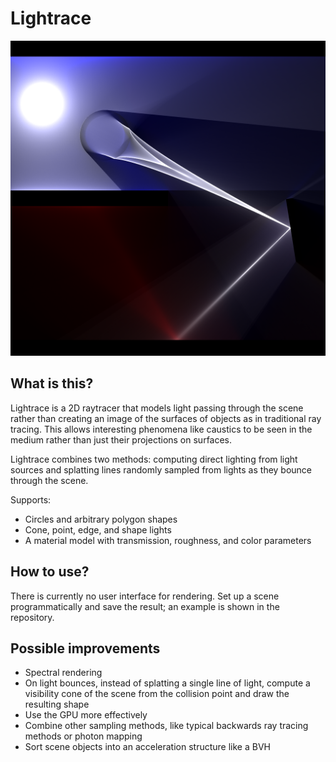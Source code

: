 # Lightrace

![sample render](preview.png)

## What is this?

Lightrace is a 2D raytracer that models light passing through the scene rather than creating an image of the surfaces of objects as in traditional ray tracing. This allows interesting phenomena like caustics to be seen in the medium rather than just their projections on surfaces.

Lightrace combines two methods: computing direct lighting from light sources and splatting lines randomly sampled from lights as they bounce through the scene.

Supports:

* Circles and arbitrary polygon shapes
* Cone, point, edge, and shape lights
* A material model with transmission, roughness, and color parameters

## How to use?

There is currently no user interface for rendering. Set up a scene programmatically and save the result; an example is shown in the repository.

## Possible improvements

* Spectral rendering
* On light bounces, instead of splatting a single line of light, compute a visibility cone of the scene from the collision point and draw the resulting shape
* Use the GPU more effectively
* Combine other sampling methods, like typical backwards ray tracing methods or photon mapping
* Sort scene objects into an acceleration structure like a BVH
